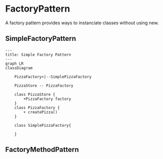 # FactoryPattern 
A factory pattern provides ways to instanciate classes without using new. 

## SimpleFactoryPattern
```mermaid
---
title: Simple Factory Pattern
---
graph LR
classDiagram
    
    PizzaFactory<|--SimplePizzaFactory
    
    PizzaStore -- PizzaFactory

    class PizzaStore {
        +PizzaFactory factory
    }
    class PizzaFactory {
        + createPizza()
    }
    
    class SimplePizzaFactory{

    }
```



## FactoryMethodPattern

